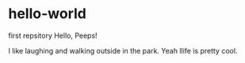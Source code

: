 # hello-world
first repsitory
Hello, Peeps!


I like laughing and walking outside in the park.
Yeah llife is pretty cool.
